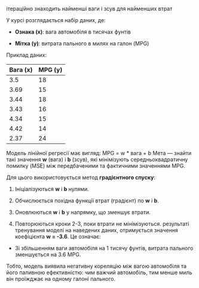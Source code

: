 
ітераційно знаходить найменші ваги і зсув для найменших втрат

У курсі розглядається набір даних, де:

- **Ознака (x)**: вага автомобіля в тисячах фунтів
    
- **Мітка (y)**: витрата пального в милях на галон (MPG)
    

Приклад даних:

| Вага (x) | MPG (y) |
| -------- | ------- |
| 3.5      | 18      |
| 3.69     | 15      |
| 3.44     | 18      |
| 3.43     | 16      |
| 4.34     | 15      |
| 4.42     | 14      |
| 2.37     | 24      |

Модель лінійної регресії має вигляд:
MPG = w * вага + b
Мета — знайти такі значення **w** (вага) і **b** (зсув), які мінімізують середньоквадратичну помилку (MSE) між передбаченими та фактичними значеннями MPG.

Для цього використовується метод **градієнтного спуску**:

1. Ініціалізуються **w** і **b** нулями.
    
2. Обчислюється похідна функції втрат (градієнт) по **w** і **b**.
    
3. Оновлюються **w** і **b** у напрямку, що зменшує втрати.
    
4. Повторюються кроки 2-3, поки втрати не мінімізуються.
результаті тренування моделі на наведених даних, отримується значення коефіцієнта **w = -3.6**. Це означає:

- Зі збільшенням ваги автомобіля на 1 тисячу фунтів, витрата пального зменшується на 3.6 MPG.
    

Тобто, модель виявила негативну кореляцію між вагою автомобіля та його паливною ефективністю: чим важчий автомобіль, тим менше миль він проїжджає на одному галоні пального.
